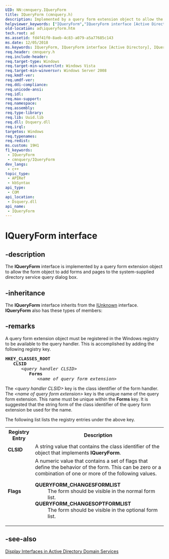 ```yaml
---
UID: NN:cmnquery.IQueryForm
title: IQueryForm (cmnquery.h)
description: Implemented by a query form extension object to allow the form object to add forms and pages to the system-supplied directory service query dialog box.
helpviewer_keywords: ["IQueryForm","IQueryForm interface [Active Directory]","IQueryForm interface [Active Directory]","described","_glines_iqueryform","ad.iqueryform","cmnquery/IQueryForm"]
old-location: ad\iqueryform.htm
tech.root: ad
ms.assetid: fd4f41f0-8aeb-4c83-a079-a5a77685c143
ms.date: 12/05/2018
ms.keywords: IQueryForm, IQueryForm interface [Active Directory], IQueryForm interface [Active Directory],described, _glines_iqueryform, ad.iqueryform, cmnquery/IQueryForm
req.header: cmnquery.h
req.include-header: 
req.target-type: Windows
req.target-min-winverclnt: Windows Vista
req.target-min-winversvr: Windows Server 2008
req.kmdf-ver: 
req.umdf-ver: 
req.ddi-compliance: 
req.unicode-ansi: 
req.idl: 
req.max-support: 
req.namespace: 
req.assembly: 
req.type-library: 
req.lib: Uuid.lib
req.dll: Dsquery.dll
req.irql: 
targetos: Windows
req.typenames: 
req.redist: 
ms.custom: 19H1
f1_keywords:
 - IQueryForm
 - cmnquery/IQueryForm
dev_langs:
 - c++
topic_type:
 - APIRef
 - kbSyntax
api_type:
 - COM
api_location:
 - Dsquery.dll
api_name:
 - IQueryForm
---
```


# IQueryForm interface


## -description

The <b>IQueryForm</b> interface is implemented by a query form extension object to allow the form object to add forms and pages  to the system-supplied directory service query dialog box.

## -inheritance

The <b xmlns:loc="http://microsoft.com/wdcml/l10n">IQueryForm</b> interface inherits from the <a href="/windows/desktop/api/unknwn/nn-unknwn-iunknown">IUnknown</a> interface. <b>IQueryForm</b> also has these types of members:

## -remarks

A query form extension object must be registered in the Windows registry to be available to the query handler. This is accomplished by adding the following registry key.


<pre xml:space="preserve"><b>HKEY_CLASSES_ROOT</b>
   <b>CLSID</b>
      <i>&lt;query handler CLSID&gt;</i>
         <b>Forms</b>
            <i>&lt;name of query form extension&gt;</i></pre>


The <i>&lt;query handler CLSID&gt;</i> key is the class identifier of the form handler. The <i>&lt;name of query form extension&gt;</i> key is the unique name of the query form extension. This name must be unique within the <b>Forms</b> key. It is suggested that the string form of the class identifier of the query form extension be used for the name.

The following list lists the registry entries under the above key.

<table>
<tr>
<th>Registry Entry</th>
<th>Description</th>
</tr>
<tr>
<td><b>CLSID</b></td>
<td>
A string value that contains the class identifier of the object that implements <b>IQueryForm</b>.

</td>
</tr>
<tr>
<td><b>Flags</b></td>
<td>
A numeric value that contains a set of flags that define the behavior of the form. This can be zero or a combination of one or more of the following values.



<dl>
<dt><a id="QUERYFORM_CHANGESFORMLIST"></a><a id="queryform_changesformlist"></a><b>QUERYFORM_CHANGESFORMLIST</b></dt>
<dd>
The form should be visible in the normal form list.

</dd>
<dt><a id="QUERYFORM_CHANGESOPTFORMLIST"></a><a id="queryform_changesoptformlist"></a><b>QUERYFORM_CHANGESOPTFORMLIST</b></dt>
<dd>
The form should be visible in the optional form list.

</dd>
</dl>
</td>
</tr>
</table>

## -see-also

<a href="/windows/desktop/AD/display-interfaces-in-active-directory-domain-services">Display Interfaces in Active Directory Domain Services</a>

